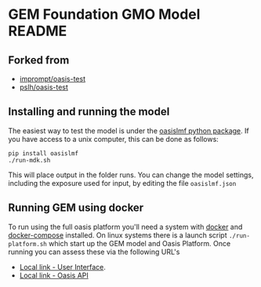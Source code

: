 GEM Foundation GMO Model README
====================================================================================


## Forked from 
* [imprompt/oasis-test](https://github.com/imprompt/oasis-test)
* [pslh/oasis-test](https://github.com/pslh/oasis-test)


## Installing and running the model

The easiest way to test the model is under the [oasislmf python package](https://github.com/OasisLMF/OasisLMF). If you have access to a unix computer, this can be done as follows:
```
pip install oasislmf
./run-mdk.sh
```
This will place output in the folder runs.
You can change the model settings, including the exposure used for input, by editing the file `oasislmf.json`


## Running GEM using docker 

To run using the full oasis platform you'll need a system with [docker](https://docs.docker.com/get-docker/) and [docker-compose](https://docs.docker.com/compose/install/) installed.
On linux systems there is a launch script `./run-platform.sh` which start up the GEM model and Oasis Platform. Once running you can assess these via the following URL's

* [Local link - User Interface](http://localhost:8080/).
* [Local link - Oasis API](http://localhost:8000/) 
